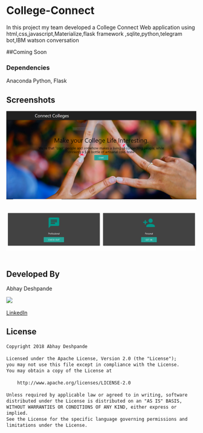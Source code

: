 # College-Connect
In this project  my team developed a College Connect Web application using html,css,javascript,Materialize,flask framework ,sqlite,python,telegram bot,IBM watson conversation 

##Coming Soon

### Dependencies

Anaconda Python,
Flask

## Screenshots

<img src="./screenshots/hack1image.PNG">&ensp;

<img src="./screenshots/hack5image.PNG">&ensp;



## Developed By

Abhay Deshpande

<img src="https://github.com/abhaydee.png" width="20%">

[LinkedIn](https://linkedin.com/in/abhaydee)

## License

    Copyright 2018 Abhay Deshpande

    Licensed under the Apache License, Version 2.0 (the "License");
    you may not use this file except in compliance with the License.
    You may obtain a copy of the License at

        http://www.apache.org/licenses/LICENSE-2.0

    Unless required by applicable law or agreed to in writing, software
    distributed under the License is distributed on an "AS IS" BASIS,
    WITHOUT WARRANTIES OR CONDITIONS OF ANY KIND, either express or implied.
    See the License for the specific language governing permissions and
    limitations under the License.
